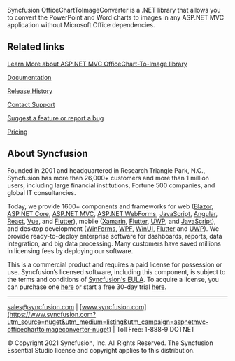 Syncfusion OfficeChartToImageConverter is a .NET library that allows you to convert the PowerPoint and Word charts to images in any ASP.NET MVC application without Microsoft Office dependencies.


## Related links
[Learn More about ASP.NET MVC OfficeChart-To-Image library](https://www.syncfusion.com/powerpoint-framework/net?utm_source=nuget&utm_medium=listing&utm_campaign=aspnetmvc-officecharttoimageconverter-nuget)

[Documentation](https://help.syncfusion.com/file-formats/presentation/working-with-charts#chart-to-image-conversion?utm_source=nuget&utm_medium=listing&utm_campaign=aspnetmvc-officecharttoimageconverter-nuget)

[Release History](https://help.syncfusion.com/file-formats/release-notes/v19.4.0.38?utm_source=nuget&utm_medium=listing&utm_campaign=aspnetmvc-officecharttoimageconverter-nuget)

[Contact Support](https://www.syncfusion.com/support/directtrac/incidents/newincident/?utm_source=nuget&utm_medium=listing&utm_campaign=aspnetmvc-officecharttoimageconverter-nuget)

[Suggest a feature or report a bug](https://www.syncfusion.com/feedback/?utm_source=nuget&utm_medium=listing&utm_campaign=aspnetmvc-officecharttoimageconverter-nuget)

[Pricing](https://www.syncfusion.com/sales/products/fileformats?utm_source=nuget&utm_medium=listing&utm_campaign=aspnetmvc-officecharttoimageconverter-nuget)

## About Syncfusion
Founded in 2001 and headquartered in Research Triangle Park, N.C., Syncfusion has more than 26,000+ customers and more than 1 million users, including large financial institutions, Fortune 500 companies, and global IT consultancies.
 
Today, we provide 1600+ components and frameworks for web ([Blazor](https://www.syncfusion.com/blazor-components?utm_source=nuget&utm_medium=listing&utm_campaign=aspnetmvc-officecharttoimageconverter-nuget), [ASP.NET Core](https://www.syncfusion.com/aspnet-core-ui-controls?utm_source=nuget&utm_medium=listing&utm_campaign=aspnetmvc-officecharttoimageconverter-nuget), [ASP.NET MVC](https://www.syncfusion.com/aspnet-mvc-ui-controls?utm_source=nuget&utm_medium=listing&utm_campaign=aspnetmvc-officecharttoimageconverter-nuget), [ASP.NET WebForms](https://www.syncfusion.com/jquery/aspnet-webforms-ui-controls?utm_source=nuget&utm_medium=listing&utm_campaign=aspnetmvc-officecharttoimageconverter-nuget), [JavaScript](https://www.syncfusion.com/javascript-ui-controls?utm_source=nuget&utm_medium=listing&utm_campaign=aspnetmvc-officecharttoimageconverter-nuget), [Angular](https://www.syncfusion.com/angular-ui-components?utm_source=nuget&utm_medium=listing&utm_campaign=aspnetmvc-officecharttoimageconverter-nuget), [React](https://www.syncfusion.com/react-ui-components?utm_source=nuget&utm_medium=listing&utm_campaign=aspnetmvc-officecharttoimageconverter-nuget), [Vue](https://www.syncfusion.com/vue-ui-components?utm_source=nuget&utm_medium=listing&utm_campaign=aspnetmvc-officecharttoimageconverter-nuget), and [Flutter](https://www.syncfusion.com/flutter-widgets?utm_source=nuget&utm_medium=listing&utm_campaign=aspnetmvc-officecharttoimageconverter-nuget)), mobile ([Xamarin](https://www.syncfusion.com/xamarin-ui-controls?utm_source=nuget&utm_medium=listing&utm_campaign=aspnetmvc-officecharttoimageconverter-nuget), [Flutter](https://www.syncfusion.com/flutter-widgets?utm_source=nuget&utm_medium=listing&utm_campaign=aspnetmvc-officecharttoimageconverter-nuget), [UWP](https://www.syncfusion.com/uwp-ui-controls?utm_source=nuget&utm_medium=listing&utm_campaign=aspnetmvc-officecharttoimageconverter-nuget), and [JavaScript](https://www.syncfusion.com/javascript-ui-controls?utm_source=nuget&utm_medium=listing&utm_campaign=aspnetmvc-officecharttoimageconverter-nuget)), and desktop development ([WinForms](https://www.syncfusion.com/winforms-ui-controls?utm_source=nuget&utm_medium=listing&utm_campaign=aspnetmvc-officecharttoimageconverter-nuget), [WPF](https://www.syncfusion.com/wpf-ui-controls?utm_source=nuget&utm_medium=listing&utm_campaign=aspnetmvc-officecharttoimageconverter-nuget), [WinUI](https://www.syncfusion.com/winui-controls?utm_source=nuget&utm_medium=listing&utm_campaign=aspnetmvc-officecharttoimageconverter-nuget), [Flutter](https://www.syncfusion.com/flutter-widgets?utm_source=nuget&utm_medium=listing&utm_campaign=aspnetmvc-officecharttoimageconverter-nuget) and [UWP](https://www.syncfusion.com/uwp-ui-controls?utm_source=nuget&utm_medium=listing&utm_campaign=aspnetmvc-officecharttoimageconverter-nuget)). We provide ready-to-deploy enterprise software for dashboards, reports, data integration, and big data processing. Many customers have saved millions in licensing fees by deploying our software.

		
This is a commercial product and requires a paid license for possession or use. Syncfusion’s licensed software, including this component, is subject to the terms and conditions of [Syncfusion's EULA](https://www.syncfusion.com/eula/es/?utm_source=nuget&utm_medium=listing&utm_campaign=aspnetmvc-officecharttoimageconverter-nuget). To acquire a license, you can purchase one [here]( https://www.syncfusion.com/sales/products?utm_source=nuget&utm_medium=listing&utm_campaign=aspnetmvc-officecharttoimageconverter-nuget) or start a free 30-day trial [here](https://www.syncfusion.com/account/manage-trials/start-trials?utm_source=nuget&utm_medium=listing&utm_campaign=aspnetmvc-officecharttoimageconverter-nuget).

___

[sales@syncfusion.com](mailto:sales@syncfusion.com?Subject=Syncfusion%20HTML-To-PDF%20ASP.NET%20MVC-%20NuGet) | [www.syncfusion.com](https://www.syncfusion.com?utm_source=nuget&utm_medium=listing&utm_campaign=aspnetmvc-officecharttoimageconverter-nuget) | Toll Free: 1-888-9 DOTNET

© Copyright 2021 Syncfusion, Inc. All Rights Reserved. The Syncfusion Essential Studio license and copyright applies to this distribution.
